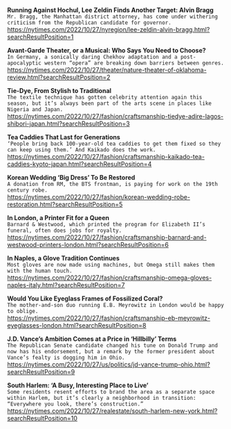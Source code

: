**Running Against Hochul, Lee Zeldin Finds Another Target: Alvin Bragg**\
`Mr. Bragg, the Manhattan district attorney, has come under withering criticism from the Republican candidate for governor.`\
https://nytimes.com/2022/10/27/nyregion/lee-zeldin-alvin-bragg.html?searchResultPosition=1

**Avant-Garde Theater, or a Musical: Who Says You Need to Choose?**\
`In Germany, a sonically daring Chekhov adaptation and a post-apocalyptic western “opera” are breaking down barriers between genres.`\
https://nytimes.com/2022/10/27/theater/nature-theater-of-oklahoma-review.html?searchResultPosition=2

**Tie-Dye, From Stylish to Traditional**\
`The textile technique has gotten celebrity attention again this season, but it’s always been part of the arts scene in places like Nigeria and Japan.`\
https://nytimes.com/2022/10/27/fashion/craftsmanship-tiedye-adire-lagos-shibori-japan.html?searchResultPosition=3

**Tea Caddies That Last for Generations**\
`‘People bring back 100-year-old tea caddies to get them fixed so they can keep using them.’ And Kaikado does the work.`\
https://nytimes.com/2022/10/27/fashion/craftsmanship-kaikado-tea-caddies-kyoto-japan.html?searchResultPosition=4

**Korean Wedding ‘Big Dress’ To Be Restored**\
`A donation from RM, the BTS frontman, is paying for work on the 19th century robe.`\
https://nytimes.com/2022/10/27/fashion/korean-wedding-robe-restoration.html?searchResultPosition=5

**In London, a Printer Fit for a Queen**\
`Barnard & Westwood, which printed the program for Elizabeth II’s funeral, often does jobs for royalty.`\
https://nytimes.com/2022/10/27/fashion/craftsmanship-barnard-and-westwood-printers-london.html?searchResultPosition=6

**In Naples, a Glove Tradition Continues**\
`Most gloves are now made using machines, but Omega still makes them with the human touch.`\
https://nytimes.com/2022/10/27/fashion/craftsmanship-omega-gloves-naples-italy.html?searchResultPosition=7

**Would You Like Eyeglass Frames of Fossilized Coral?**\
`The mother-and-son duo running E.B. Meyrowitz in London would be happy to oblige.`\
https://nytimes.com/2022/10/27/fashion/craftsmanship-eb-meyrowitz-eyeglasses-london.html?searchResultPosition=8

**J.D. Vance’s Ambition Comes at a Price in ‘Hillbilly’ Terms**\
`The Republican Senate candidate changed his tune on Donald Trump and now has his endorsement, but a remark by the former president about Vance’s fealty is dogging him in Ohio.`\
https://nytimes.com/2022/10/27/us/politics/jd-vance-trump-ohio.html?searchResultPosition=9

**South Harlem: ‘A Busy, Interesting Place to Live’**\
`Some residents resent efforts to brand the area as a separate space within Harlem, but it’s clearly a neighborhood in transition: “Everywhere you look, there’s construction.”`\
https://nytimes.com/2022/10/27/realestate/south-harlem-new-york.html?searchResultPosition=10


